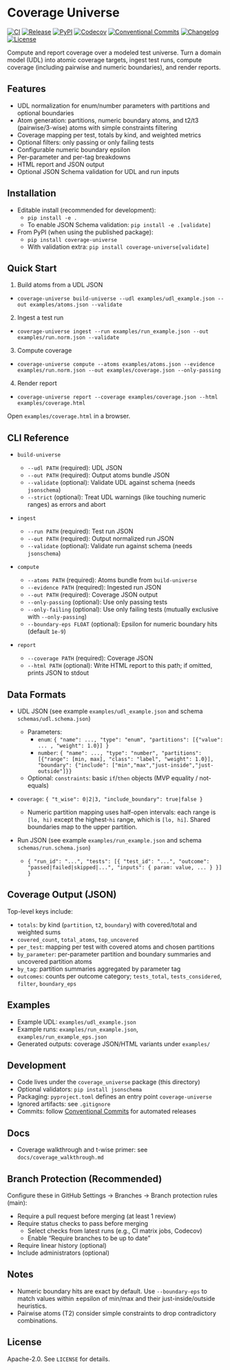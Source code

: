 # Coverage Universe

[![CI](https://github.com/JacobKline/coverage_universe/actions/workflows/ci.yml/badge.svg)](https://github.com/JacobKline/coverage_universe/actions/workflows/ci.yml)
[![Release](https://img.shields.io/github/v/release/JacobKline/coverage_universe)](https://github.com/JacobKline/coverage_universe/releases)
[![PyPI](https://img.shields.io/pypi/v/coverage-universe)](https://pypi.org/project/coverage-universe/)
[![Codecov](https://img.shields.io/codecov/c/github/JacobKline/coverage_universe?branch=main&logo=codecov)](https://codecov.io/gh/JacobKline/coverage_universe)
[![Conventional Commits](https://img.shields.io/badge/Conventional%20Commits-1.0.0-yellow.svg)](https://conventionalcommits.org)
[![Changelog](https://img.shields.io/badge/Changelog-available-blue)](CHANGELOG.md)
[![License](https://img.shields.io/badge/License-Apache--2.0-green)](LICENSE)

Compute and report coverage over a modeled test universe. Turn a domain model (UDL) into atomic coverage targets, ingest test runs, compute coverage (including pairwise and numeric boundaries), and render reports.

## Features
- UDL normalization for enum/number parameters with partitions and optional boundaries
- Atom generation: partitions, numeric boundary atoms, and t2/t3 (pairwise/3-wise) atoms with simple constraints filtering
- Coverage mapping per test, totals by kind, and weighted metrics
- Optional filters: only passing or only failing tests
- Configurable numeric boundary epsilon
- Per-parameter and per-tag breakdowns
- HTML report and JSON output
- Optional JSON Schema validation for UDL and run inputs

## Installation
- Editable install (recommended for development):
  - `pip install -e .`
  - To enable JSON Schema validation: `pip install -e .[validate]`
- From PyPI (when using the published package):
  - `pip install coverage-universe`
  - With validation extra: `pip install coverage-universe[validate]`

## Quick Start
1) Build atoms from a UDL JSON
- `coverage-universe build-universe --udl examples/udl_example.json --out examples/atoms.json --validate`

2) Ingest a test run
- `coverage-universe ingest --run examples/run_example.json --out examples/run.norm.json --validate`

3) Compute coverage
- `coverage-universe compute --atoms examples/atoms.json --evidence examples/run.norm.json --out examples/coverage.json --only-passing`

4) Render report
- `coverage-universe report --coverage examples/coverage.json --html examples/coverage.html`

Open `examples/coverage.html` in a browser.

## CLI Reference
- `build-universe`
  - `--udl PATH` (required): UDL JSON
  - `--out PATH` (required): Output atoms bundle JSON
  - `--validate` (optional): Validate UDL against schema (needs `jsonschema`)
  - `--strict` (optional): Treat UDL warnings (like touching numeric ranges) as errors and abort

- `ingest`
  - `--run PATH` (required): Test run JSON
  - `--out PATH` (required): Output normalized run JSON
  - `--validate` (optional): Validate run against schema (needs `jsonschema`)

- `compute`
  - `--atoms PATH` (required): Atoms bundle from `build-universe`
  - `--evidence PATH` (required): Ingested run JSON
  - `--out PATH` (required): Coverage JSON output
  - `--only-passing` (optional): Use only passing tests
  - `--only-failing` (optional): Use only failing tests (mutually exclusive with `--only-passing`)
  - `--boundary-eps FLOAT` (optional): Epsilon for numeric boundary hits (default `1e-9`)

- `report`
  - `--coverage PATH` (required): Coverage JSON
  - `--html PATH` (optional): Write HTML report to this path; if omitted, prints JSON to stdout

## Data Formats
- UDL JSON (see example `examples/udl_example.json` and schema `schemas/udl.schema.json`)
  - Parameters:
    - `enum`: `{ "name": ..., "type": "enum", "partitions": [{"value": ... , "weight": 1.0}] }`
    - `number`: `{ "name": ..., "type": "number", "partitions": [{"range": [min, max], "class": "label", "weight": 1.0}], "boundary": {"include": ["min","max","just-inside","just-outside"]}}`
  - Optional: `constraints`: basic `if`/`then` objects (MVP equality / not-equals)
- `coverage`: `{ "t_wise": 0|2|3, "include_boundary": true|false }`
  - Numeric partition mapping uses half-open intervals: each range is `[lo, hi)` except the highest-`hi` range, which is `[lo, hi]`. Shared boundaries map to the upper partition.

- Run JSON (see example `examples/run_example.json` and schema `schemas/run.schema.json`)
  - `{ "run_id": "...", "tests": [{ "test_id": "...", "outcome": "passed|failed|skipped|...", "inputs": { param: value, ... } }] }`

## Coverage Output (JSON)
Top-level keys include:
- `totals`: by kind (`partition`, `t2`, `boundary`) with covered/total and weighted sums
- `covered_count`, `total_atoms`, `top_uncovered`
- `per_test`: mapping per test with covered atoms and chosen partitions
- `by_parameter`: per-parameter partition and boundary summaries and uncovered partition atoms
- `by_tag`: partition summaries aggregated by parameter tag
- `outcomes`: counts per outcome category; `tests_total`, `tests_considered`, `filter`, `boundary_eps`

## Examples
- Example UDL: `examples/udl_example.json`
- Example runs: `examples/run_example.json`, `examples/run_example_eps.json`
- Generated outputs: coverage JSON/HTML variants under `examples/`

## Development
- Code lives under the `coverage_universe` package (this directory)
- Optional validators: `pip install jsonschema`
- Packaging: `pyproject.toml` defines an entry point `coverage-universe`
- Ignored artifacts: see `.gitignore`
- Commits: follow [Conventional Commits](https://conventionalcommits.org) for automated releases

## Docs
- Coverage walkthrough and t-wise primer: see `docs/coverage_walkthrough.md`

## Branch Protection (Recommended)
Configure these in GitHub Settings → Branches → Branch protection rules (main):
- Require a pull request before merging (at least 1 review)
- Require status checks to pass before merging
  - Select checks from latest runs (e.g., CI matrix jobs, Codecov)
  - Enable “Require branches to be up to date”
- Require linear history (optional)
- Include administrators (optional)

## Notes
- Numeric boundary hits are exact by default. Use `--boundary-eps` to match values within ±epsilon of min/max and their just-inside/outside heuristics.
- Pairwise atoms (T2) consider simple constraints to drop contradictory combinations.

## License
Apache-2.0. See `LICENSE` for details.
